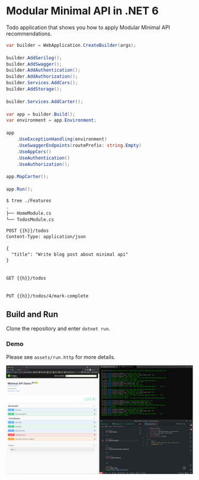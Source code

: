 # Modular Minimal API in .NET 6

Todo application that shows you how to apply Modular Minimal API recommendations.

```csharp
var builder = WebApplication.CreateBuilder(args);

builder.AddSerilog();
builder.AddSwagger();
builder.AddAuthentication();
builder.AddAuthorization();
builder.Services.AddCors();
builder.AddStorage();

builder.Services.AddCarter();

var app = builder.Build();
var environment = app.Environment;

app
    .UseExceptionHandling(environment)
    .UseSwaggerEndpoints(routePrefix: string.Empty)
    .UseAppCors()
    .UseAuthentication()
    .UseAuthorization();

app.MapCarter();

app.Run();
```

```bash
$ tree ./Features
.
├── HomeModule.cs
└── TodosModule.cs
```

```http
POST {{h}}/todos
Content-Type: application/json

{
  "title": "Write blog post about minimal api"
}


GET {{h}}/todos


PUT {{h}}/todos/4/mark-complete
```

## Build and Run

Clone the repository and enter `dotnet run`.

### Demo

Please see `assets/run.http` for more details.

![alt](assets/minimal-api-blogpost-cover.png)
